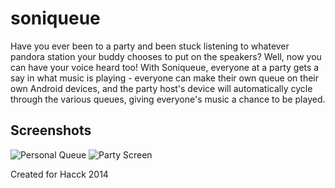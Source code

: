 soniqueue
=========
Have you ever been to a party and been stuck listening to whatever pandora station your buddy chooses to put on the speakers? Well, now you can have your voice heard too! With Soniqueue, everyone at a party gets a say in what music is playing - everyone can make their own queue on their own Android devices, and the party host's device will automatically cycle through the various queues, giving everyone's music a chance to be played.

## Screenshots

![Personal Queue](http://s3.amazonaws.com/challengepost/photos/production/software_photos/000/186/889/datas/xlarge.png?1416164452)
![Party Screen](http://s3.amazonaws.com/challengepost/photos/production/software_photos/000/186/887/datas/xlarge.png?1416164452)

Created for Hacck 2014

